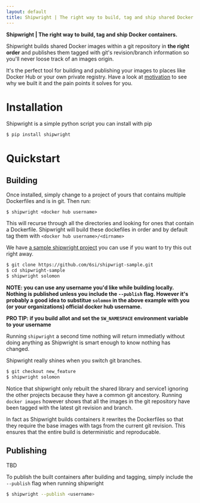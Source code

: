 ```yaml
---
layout: default
title: Shipwright | The right way to build, tag and ship shared Docker containers.
---
```


<strong>Shipwright | The right way to build, tag and 
ship Docker containers.</strong>


Shipwright builds shared Docker images within a git repository
in **the right order** and publishes them tagged with git's revision/branch
information so  you'll never loose track of an images origin.

It's the perfect tool for building and publishing your images to places
like Docker Hub or your own private registry. Have a look at  [motivation](motivation.md) to see why we built it and the pain points it solves for you.


Installation
============

Shipwright is a simple python script you can install with pip

	$ pip install shipwright


Quickstart
==========


Building
--------

Once installed, simply change to a project of yours that contains multiple Dockerfiles and is in git. Then run:

	$ shipwright <docker hub username>
	
This will recurse through all the directories and looking for ones that contain a Dockerfile. Shipwright will build these dockefiles in order and by default tag them with `<docker hub username>/<dirname>`


We have [a sample shipwright project](https://github.com/6si/shipwrigt-sample) you can use if you want to try this out right away.

```bash
$ git clone https://github.com/6si/shipwrigt-sample.git
$ cd shipwright-sample
$ shipwright solomon
```

**NOTE: you can use any username you'd like while building locally. Nothing is published unless you include the `--publish` flag. However  it's probably a good idea to substitue `solomon` in the above example with you (or your organizations) official docker hub username.**

**PRO TIP: if you build allot and  set the `SW_NAMESPACE` environment variable to your username**

Running `shipwright` a second time nothing will return immediatly without doing anything as Shipwright is smart enough to know nothing has changed.

Shipwright really shines when you switch git branches.

```bash
$ git checkout new_feature
$ shipwright solomon
```

Notice that shipwright only rebuilt  the shared library and service1 ignoring the other projects because they have a common git ancestory. Running `docker images` however shows that all the images in the git repository have been tagged with the latest git revision and branch. 

In fact as Shipwright builds  containers it rewrites the Dockerfiles so that they require the base images with tags from the current git revision. This ensures that the entire build is deterministic and reproducable.

Publishing
----------
TBD

To publish the built containers after building and tagging, simply include the `--publish` flag when running shipwright

```bash
$ shipwright --publish <username> 
```




